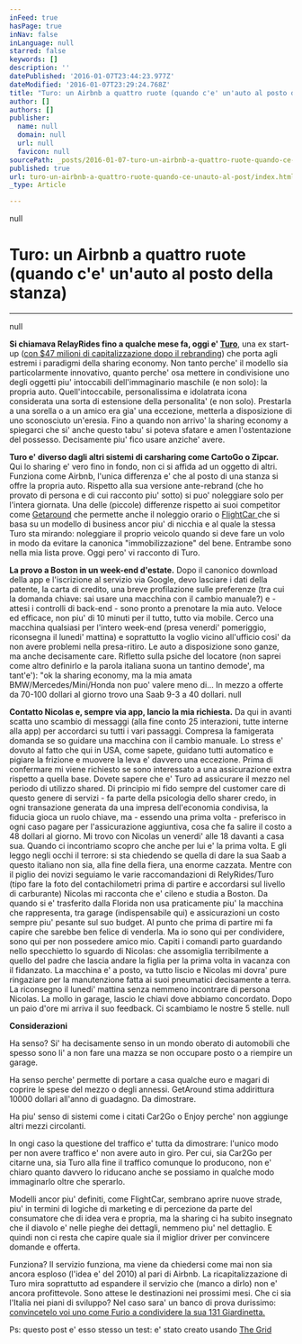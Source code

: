 ```yaml
---
inFeed: true
hasPage: true
inNav: false
inLanguage: null
starred: false
keywords: []
description: ''
datePublished: '2016-01-07T23:44:23.977Z'
dateModified: '2016-01-07T23:29:24.768Z'
title: "Turo: un Airbnb a quattro ruote (quando c'e' un'auto al posto della stanza)"
author: []
authors: []
publisher:
  name: null
  domain: null
  url: null
  favicon: null
sourcePath: _posts/2016-01-07-turo-un-airbnb-a-quattro-ruote-quando-ce-unauto-al-post.md
published: true
url: turo-un-airbnb-a-quattro-ruote-quando-ce-unauto-al-post/index.html
_type: Article

---
```

null

# Turo: un Airbnb a quattro ruote (quando c'e' un'auto al posto della stanza)

****
null

**Si chiamava RelayRides fino a qualche mese fa, oggi e' [Turo][0]**, una ex start-up  ([con $47 milioni di capitalizzazione dopo il rebranding][1]) che porta agli estremi i paradigmi della sharing economy. Non tanto perche' il modello sia particolarmente innovativo, quanto perche' osa mettere in condivisione uno degli oggetti piu' intoccabili dell'immaginario maschile (e non solo): la propria auto. Quell'intoccabile, personalissima e idolatrata icona considerata una sorta di estensione della personalita' (e non solo). Prestarla a una sorella o a un amico era gia' una eccezione, metterla a disposizione di uno sconosciuto un'eresia. Fino a quando non arrivo' la sharing economy a spiegarci che si' anche questo tabu' si poteva sfatare e amen l'ostentazione del possesso. Decisamente piu' fico usare anziche' avere.

**Turo e' diverso dagli altri sistemi di carsharing come CartoGo o Zipcar.** Qui lo sharing e' vero fino in fondo, non ci si affida ad un oggetto di altri. Funziona come Airbnb, l'unica differenza e' che al posto di una stanza si offre la propria auto. Rispetto alla sua versione ante-rebrand (che ho provato di persona e di cui racconto piu' sotto) si puo' noleggiare solo per l'intera giornata. Una delle (piccole) differenze rispetto ai suoi competitor come [Getaround][2] che permette anche il noleggio orario o [FlightCar ][3]che si basa su un modello di business ancor piu' di nicchia e al quale la stessa Turo sta mirando: noleggiare il proprio veicolo quando si deve fare un volo in modo da evitare la canonica "immobilizzazione" del bene. Entrambe sono nella mia lista prove. Oggi pero' vi racconto di Turo.

**La provo a Boston in un week-end d'estate.** Dopo il canonico download della app e l'iscrizione al servizio via Google, devo lasciare i dati della patente, la carta di credito, una breve profilazione sulle preferenze (tra cui la domanda chiave: sai usare una macchina con il cambio manuale?) e - attesi i controlli di back-end - sono pronto a prenotare la mia auto. Veloce ed efficace, non piu' di 10 minuti per il tutto, tutto via mobile. Cerco una macchina qualsiasi per l'intero week-end (presa venerdi' pomeriggio, riconsegna il lunedi' mattina) e soprattutto la voglio vicino all'ufficio cosi' da non avere problemi nella presa-ritiro. Le auto a disposizione sono ganze, ma anche decisamente care. Rifletto sulla psiche del locatore (non saprei come altro definirlo e la parola italiana suona un tantino demode', ma tant'e'): "ok la sharing economy, ma la mia amata BMW/Mercedes/Mini/Honda non puo' valere meno di... In mezzo a offerte da 70-100 dollari al giorno trovo una Saab 9-3 a 40 dollari. null

**Contatto Nicolas e, sempre via app, lancio la mia richiesta.** Da qui in avanti scatta uno scambio di messaggi (alla fine conto 25 interazioni, tutte interne alla app) per accordarci su tutti i vari passaggi. Compresa la famigerata domanda se so guidare una macchina con il cambio manuale. Lo stress e' dovuto al fatto che qui in USA, come sapete, guidano tutti automatico e pigiare la frizione e muovere la leva e' davvero una eccezione. Prima di confermare mi viene richiesto se sono interessato a una assicurazione extra rispetto a quella base. Dovete sapere che e' Turo ad assicurare il mezzo nel periodo di utilizzo shared. Di principio mi fido sempre del customer care di questo genere di servizi - fa parte della psicologia dello sharer credo, in ogni transazione generata da una impresa dell'economia condivisa, la fiducia gioca un ruolo chiave, ma - essendo una prima volta - preferisco in ogni caso pagare per l'assicurazione aggiuntiva, cosa che fa salire il costo a 48 dollari al giorno. Mi trovo con Nicolas un venerdi' alle 18 davanti a casa sua. Quando ci incontriamo scopro che anche per lui e' la prima volta. E gli leggo negli occhi il terrore: si sta chiedendo se quella di dare la sua Saab a questo italiano non sia, alla fine della fiera, una enorme cazzata. Mentre con il piglio dei novizi seguiamo le varie raccomandazioni di RelyRides/Turo (tipo fare la foto del contachilometri prima di partire e accordarsi sul livello di carburante) Nicolas mi racconta che e' cileno e studia a Boston. Da quando si e' trasferito dalla Florida non usa praticamente piu' la macchina che rappresenta, tra garage (indispensabile qui) e assicurazioni un costo sempre piu' pesante sul suo budget. Al punto che prima di partire mi fa capire che sarebbe ben felice di venderla. Ma io sono qui per condividere, sono qui per non possedere amico mio. Capiti i comandi parto guardando nello specchietto lo sguardo di Nicolas: che assomiglia terribilmente a quello del padre che lascia andare la figlia per la prima volta in vacanza con il fidanzato. La macchina e' a posto, va tutto liscio e Nicolas mi dovra' pure ringaziare per la manutenzione fatta ai suoi pneumatici decisamente a terra. La riconsegno il lunedi' mattina senza nemmeno incontrare di persona Nicolas. La mollo in garage, lascio le chiavi dove abbiamo concordato. Dopo un paio d'ore mi arriva il suo feedback. Ci scambiamo le nostre 5 stelle.
null

**Considerazioni**

Ha senso? Si' ha decisamente senso in un mondo oberato di automobili che spesso sono li' a non fare una mazza se non occupare posto o a riempire un garage. 

Ha senso perche' permette di portare a casa qualche euro e magari di coprire le spese del mezzo o degli annessi. GetAround stima addirittura 10000 dollari all'anno di guadagno. Da dimostrare.

Ha piu' senso di sistemi come i citati Car2Go o Enjoy perche' non aggiunge altri mezzi circolanti. 

In ongi caso la questione del traffico e' tutta da dimostrare: l'unico modo per non avere traffico e' non avere auto in giro. Per cui, sia Car2Go per citarne una, sia Turo alla fine il traffico comunque lo producono, non e' chiaro quanto davvero lo riducano anche se possiamo in qualche modo immaginarlo oltre che sperarlo.

Modelli ancor piu' definiti, come FlightCar, sembrano aprire nuove strade, piu' in termini di logiche di marketing e di percezione da parte del consumatore che di idea vera e propria, ma la sharing ci ha subito insegnato che il diavolo e' nelle pieghe dei dettagli, nemmeno piu' nel dettaglio. E quindi non ci resta che capire quale sia il miglior driver per convincere domande e offerta.

Funziona? Il servizio funziona, ma viene da chiedersi come mai non sia ancora esploso (l'idea e' del 2010) al pari di Airbnb. La ricapitalizzazione di Turo mira soprattutto ad espandere il servizio che (manco a dirlo) non e' ancora profittevole. Sono attese le destinazioni nei prossimi mesi. Che ci sia l'Italia nei piani di sviluppo? Nel caso sara' un banco di prova durissimo: [convincetelo voi uno come Furio a condividere la sua 131 Giardinetta.][4]

Ps: questo post e' esso stesso un test: e' stato creato usando [The Grid][5]

[0]: https://turo.com/
[1]: http://techcrunch.com/2015/11/03/relayrides-rebrands-as-turo-and-raises-47-million-led-by-kleiner/
[2]: https://www.getaround.com/
[3]: https://www.flightcar.com/
[4]: https://youtu.be/X92PIVktdqY
[5]: https://thegrid.io/